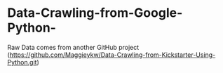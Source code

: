 # Data-Crawling-from-Google-Python-

Raw Data comes from another GitHub project (https://github.com/Maggieykw/Data-Crawling-from-Kickstarter-Using-Python.git)
